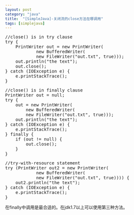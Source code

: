 ```yaml
---
layout: post
category: "java"
title:  "[SimpleJava]-关闭流的close方法在哪调用"
tags: [simplejava]
---
```


<pre>
//close() is in try clause
try {
	PrintWriter out = new PrintWriter(
			new BufferedWriter(
			new FileWriter("out.txt", true)));
	out.println("the text");
	out.close();
} catch (IOException e) {
	e.printStackTrace();
}
</pre>

<pre>
//close() is in finally clause
PrintWriter out = null;
try {
	out = new PrintWriter(
		new BufferedWriter(
		new FileWriter("out.txt", true)));
	out.println("the text");
} catch (IOException e) {
	e.printStackTrace();
} finally {
	if (out != null) {
		out.close();
	}
}
</pre>

<pre>
//try-with-resource statement
try (PrintWriter out2 = new PrintWriter(
			new BufferedWriter(
			new FileWriter("out.txt", true)))) {
	out2.println("the text");
} catch (IOException e) {
	e.printStackTrace();
}
</pre>

在finally中调用是最合适的。在jdk1.7以上可以使用第三种方法。